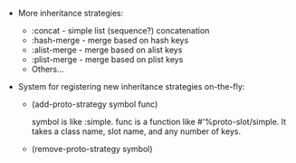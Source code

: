 
* More inheritance strategies:

  * :concat - simple list (sequence?) concatenation
  * :hash-merge - merge based on hash keys
  * :alist-merge - merge based on alist keys
  * :plist-merge - merge based on plist keys
  * Others...

* System for registering new  inheritance strategies on-the-fly:

  * (add-proto-strategy symbol func)

    symbol is like :simple. func is a function like
    #'%proto-slot/simple. It takes a class name, slot name, and any
    number of keys.

  * (remove-proto-strategy symbol)
